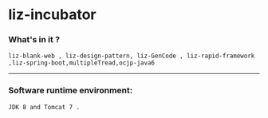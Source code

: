 liz-incubator
==========

### What's in it ?

    liz-blank-web , liz-design-pattern, liz-GenCode , liz-rapid-framework ,liz-spring-boot,multipleTread,ocjp-java6

---

### Software runtime environment:

    JDK 8 and Tomcat 7 .
